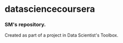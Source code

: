 datasciencecoursera
===================
### SM's repository.
Created as part of a project in Data Scientist's Toolbox.
